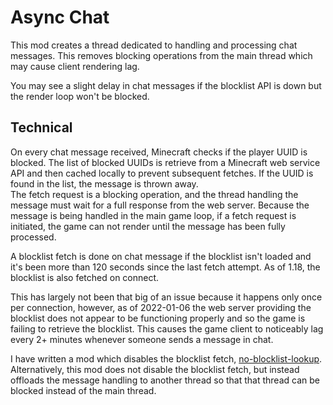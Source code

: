 # Async Chat

This mod creates a thread dedicated to handling and processing chat messages. 
This removes blocking operations from the main thread which may cause client rendering lag.  

You may see a slight delay in chat messages if the blocklist API is down but the render loop won't be blocked.

## Technical
On every chat message received, Minecraft checks if the player UUID is blocked. The list of blocked UUIDs is retrieve from a Minecraft web service API and then cached locally to prevent subsequent fetches. If the UUID is found in the list, the message is thrown away.  
The fetch request is a blocking operation, and the thread handling the message must wait for a full response from the web server. Because the message is being handled in the main game loop, if a fetch request is initiated, the game can not render until the message has been fully processed. 

A blocklist fetch is done on chat message if the blocklist isn't loaded and it's been more than 120 seconds since the last fetch attempt. As of 1.18, the blocklist is also fetched on connect.

This has largely not been that big of an issue because it happens only once per connection, however, as of 2022-01-06 the web server providing the blocklist does not appear to be functioning properly and so the game is failing to retrieve the blocklist. This causes the game client to noticeably lag every 2+ minutes whenever someone sends a message in chat.

I have written a mod which disables the blocklist fetch, [no-blocklist-lookup](https://github.com/totorewa/no-blocklist-lookup). Alternatively, this mod does not disable the blocklist fetch, but instead offloads the message handling to another thread so that that thread can be blocked instead of the main thread.
